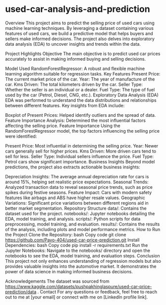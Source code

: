 # used-car-analysis-and-prediction

Overview
This project aims to predict the selling price of used cars using machine learning techniques. By leveraging a dataset containing various features of used cars, we build a predictive model that helps buyers and sellers make informed decisions. The project also delves into exploratory data analysis (EDA) to uncover insights and trends within the data.

Project Highlights
Objective
The main objective is to predict used car prices accurately to assist in making informed buying and selling decisions.

Model Used
RandomForestRegressor: A robust and flexible machine learning algorithm suitable for regression tasks.
Key Features
Present Price: The current market price of the car.
Year: The year of manufacture of the car.
Kms Driven: The total kilometers driven by the car.
Seller Type: Whether the seller is an individual or a dealer.
Fuel Type: The type of fuel used by the car (Petrol, Diesel, CNG, etc.).
Exploratory Data Analysis (EDA)
EDA was performed to understand the data distributions and relationships between different features. Key insights from EDA include:

Boxplot of Present Prices: Helped identify outliers and the spread of data.
Feature Importance Analysis: Determined the most influential factors affecting the selling price.
Feature Importance
Using the RandomForestRegressor model, the top factors influencing the selling price were identified:

Present Price: Most influential in determining the selling price.
Year: Newer cars generally sell for higher prices.
Kms Driven: More driven cars tend to sell for less.
Seller Type: Individual sellers influence the price.
Fuel Type: Petrol cars show significant importance.
Business Insights
Beyond model predictions, the project also extracts actionable business insights:

Depreciation Insights: The average annual depreciation rate for cars is around 15%, helping set realistic price expectations.
Seasonal Trends: Analyzed transaction data to reveal seasonal price trends, such as price spikes during festive seasons.
Feature Impact: Cars with modern safety features like airbags and ABS have higher resale values.
Geographic Variations: Significant price variations between different regions aid in better market segmentation.
Repository Structure
data/: Contains the dataset used for the project.
notebooks/: Jupyter notebooks detailing the EDA, model training, and analysis.
scripts/: Python scripts for data preprocessing, model training, and evaluation.
results/: Contains the results of the analysis, including plots and model performance metrics.
How to Run the Project
Clone the Repository:
bash
Copy code
git clone https://github.com/Pavo-404/used-car-price-prediction.git
Install Dependencies:
bash
Copy code
pip install -r requirements.txt
Run the Jupyter Notebooks:
Navigate to the notebooks/ directory and open the notebooks to see the EDA, model training, and evaluation steps.
Conclusion
This project not only enhances understanding of regression models but also provides valuable insights into the automotive market. It demonstrates the power of data science in making informed business decisions.

Acknowledgements
The dataset was sourced from https://www.kaggle.com/datasets/pushpakhinglaspure/used-car-price-prediction/data .
Contact
For any questions or feedback, feel free to reach out to me at [your email] or connect with me on [LinkedIn profile link].
